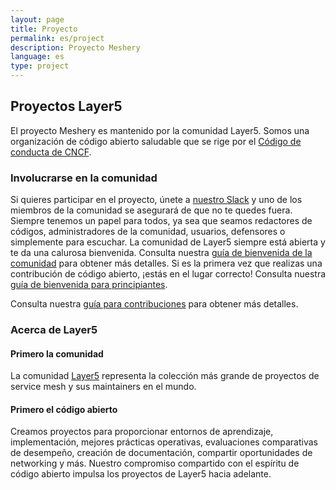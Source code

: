 ```yaml
---
layout: page
title: Proyecto
permalink: es/project
description: Proyecto Meshery
language: es
type: project
---
```


## Proyectos Layer5

El proyecto Meshery es mantenido por la comunidad Layer5. Somos una organización de código abierto saludable que se rige por el [Código de conducta de CNCF](https://github.com/cncf/foundation/blob/master/code-of-conduct.md).

### Involucrarse en la comunidad

Si quieres participar en el proyecto, únete a [nuestro Slack](http://slack.layer5.io) y uno de los miembros de la comunidad se asegurará de que no te quedes fuera. Siempre tenemos un papel para todos, ya sea que seamos redactores de códigos, administradores de la comunidad, usuarios, defensores o simplemente para escuchar. La comunidad de Layer5 siempre está abierta y te da una calurosa bienvenida. Consulta nuestra [guía de bienvenida de la comunidad](https://docs.google.com/document/d/17OPtDE_rdnPQxmk2Kauhm3GwXF1R5dZ3Cj8qZLKdo5E/edit) para obtener más detalles.
Si es la primera vez que realizas una contribución de código abierto, ¡estás en el lugar correcto! Consulta nuestra [guía de bienvenida para principiantes](https://docs.google.com/document/d/1tpg2sLxirozNt3Ofr3GdM002f9rExp74EqrsGZBU710/edit).

Consulta nuestra [guía para contribuciones](/docs/es/project/contributing) para obtener más detalles.

### Acerca de Layer5

#### Primero la comunidad

<p>La comunidad <a href="https://layer5.io">Layer5</a> representa la colección más grande de proyectos de service mesh y sus maintainers en el mundo.</p>

#### Primero el código abierto

<p>Creamos proyectos para proporcionar entornos de aprendizaje, implementación, mejores prácticas operativas, evaluaciones comparativas de desempeño, creación de documentación, compartir oportunidades de networking y más. Nuestro compromiso compartido con el espíritu de código abierto impulsa los proyectos de Layer5 hacia adelante.</p>
